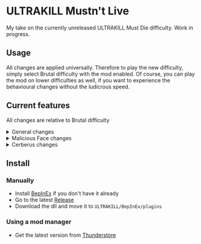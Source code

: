 # ULTRAKILL Mustn't Live

My take on the currently unreleased ULTRAKILL Must Die difficulty.
Work in progress.

## Usage

All changes are applied universally.
Therefore to play the new difficulty, simply select Brutal difficulty with the mod enabled.
Of course, you can play the mod on lower difficulties as well, if you want to experience the behavioural changes without the ludicrous speed.

## Current features

All changes are relative to Brutal difficulty

<details>
<summary>General changes</summary>

- Hard damage multiplier set to 50%
- Non-homing projectile speed doubled
- Homing projectile turning speed doubled
- Enemy projectiles (including Schism beams) won't damage enemies unless parried or redirected by explosions
- Enemy-caused explosions won't directly damage enemies (but can still light susceptible enemies on fire)
</details>

<details>
<summary>Malicious Face changes</summary>

- Projectile cooldown and beam charge made much faster
- Enrage when covered in gasoline
- Enragement fixed to work independent of health
- Every other beam attack is unparryable
- Beam attack parry window lowered from 0.5s to 0.25s
</details>

<details>
<summary>Cerberus changes</summary>

- Orb projectiles now bounce several times, creating a shockwave and explosion with each bounce
- Orb projectiles are no longer affected by enemy-caused explosions
- Cerberi enrage when another Cerberus reaches half health
- Stomps gain an additional vertical shockwave
- Dashes gain an alternating diagonal shockwave
- Enraged Cerberus gets an additional dash which creates a horizontal shockwave
- Inter-dash cooldown is either 0.25s (75% chance) or 0.75s (25% chance)
  - Enraged cooldown is always 0.25s
- Increased attack cooldown rate (2x for unenraged, 4x for enraged)
- Increased animation speed (1.2x for unenraged, 1.5x for enraged)
</details>

## Install

### Manually

- Install [BepInEx](https://thunderstore.io/c/ultrakill/p/BepInEx/BepInExPack/) if you don't have it already
- Go to the latest [Release](https://github.com/wacfeld/UKML/releases)
- Download the dll and move it to `ULTRAKILL/BepInEx/plugins`

### Using a mod manager

- Get the latest version from [Thunderstore](https://thunderstore.io/c/ultrakill/p/wacfeld/ULTRAKILL_MUSTNT_LIVE/versions/)
